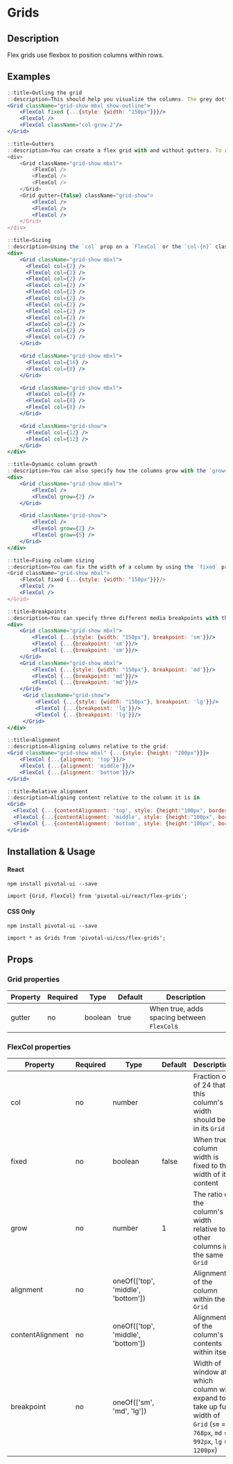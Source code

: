# Grids

## Description

Flex grids use flexbox to position columns within rows.

## Examples

```jsx
::title=Outling the grid
::description=This should help you visualize the columns. The grey dotted box is the grid and the orange dotted boxes are the columns.
<Grid className="grid-show mbxl show-outline">
    <FlexCol fixed {...{style: {width: "150px"}}}/>
    <FlexCol />
    <FlexCol className="col-grow-2"/>
</Grid>
```

```jsx
::title=Gutters
::description=You can create a flex grid with and without gutters. To remove gutters, set the `gutter` prop to `false` or use the `.grid-nogutter` class. Here are examples of what each would look like.
<div>
    <Grid className="grid-show mbxl">
        <FlexCol />
        <FlexCol />
        <FlexCol />
    </Grid>
    <Grid gutter={false} className="grid-show">
        <FlexCol />
        <FlexCol />
        <FlexCol />
    </Grid>
</div>
```

```jsx
::title=Sizing
::description=Using the `col` prop on a `FlexCol` or the `col-{n}` classes, you can create a basic grid system by specifying the width of each column out of 24.
<div>
    <Grid className="grid-show mbxl">
      <FlexCol col={2} />
      <FlexCol col={2} />
      <FlexCol col={2} />
      <FlexCol col={2} />
      <FlexCol col={2} />
      <FlexCol col={2} />
      <FlexCol col={2} />
      <FlexCol col={2} />
      <FlexCol col={2} />
      <FlexCol col={2} />
      <FlexCol col={2} />
      <FlexCol col={2} />
    </Grid>

    <Grid className="grid-show mbxl">
      <FlexCol col={16} />
      <FlexCol col={8} />
    </Grid>

    <Grid className="grid-show mbxl">
      <FlexCol col={8} />
      <FlexCol col={8} />
      <FlexCol col={8} />
    </Grid>

    <Grid className="grid-show">
      <FlexCol col={12} />
      <FlexCol col={12} />
    </Grid>
</div>
```

```jsx
::title=Dynamic column growth
::description=You can also specify how the columns grow with the `grow={n}` prop or the `col-grow-{n}` classes (n = 2 - 11). These columns will attempt to respect their given ratio until the content of the column exceeds their parameters, after which the column will drop onto another row:
<div>
    <Grid className="grid-show mbxl">
        <FlexCol />
        <FlexCol grow={2} />
    </Grid>

    <Grid className="grid-show">
        <FlexCol />
        <FlexCol grow={2} />
        <FlexCol grow={5} />
    </Grid>
</div>
```

```jsx
::title=Fixing column sizing
::description=You can fix the width of a column by using the `fixed` prop or the `.col-fixed` class.
<Grid className="grid-show mbxl">
    <FlexCol fixed {...{style: {width: "150px"}}}/>
    <FlexCol />
    <FlexCol />
</Grid>
```

```jsx
::title=Breakpoints
::description=You can specify three different media breakpoints with the `breakpoint` prop or the `.col-sm, .col-md, and .col-lg` classes.
<div>
    <Grid className="grid-show mbxl">
        <FlexCol {...{style: {width: "150px"}, breakpoint: 'sm'}}/>
        <FlexCol {...{breakpoint: 'sm'}}/>
        <FlexCol {...{breakpoint: 'sm'}}/>
    </Grid>
    <Grid className="grid-show mbxl">
        <FlexCol {...{style: {width: "150px"}, breakpoint: 'md'}}/>
        <FlexCol {...{breakpoint: 'md'}}/>
        <FlexCol {...{breakpoint: 'md'}}/>
    </Grid>
     <Grid className="grid-show">
         <FlexCol {...{style: {width: "150px"}, breakpoint: 'lg'}}/>
         <FlexCol {...{breakpoint: 'lg'}}/>
         <FlexCol {...{breakpoint: 'lg'}}/>
     </Grid>
</div>
```

```jsx
::title=Alignment
::description=Aligning columns relative to the grid:
<Grid className="grid-show mbxl" {...{style: {height: "200px"}}}>
    <FlexCol {...{alignment: 'top'}}/>
    <FlexCol {...{alignment: 'middle'}}/>
    <FlexCol {...{alignment: 'bottom'}}/>
</Grid>
```

```jsx
::title=Relative alignment
::description=Aligning content relative to the column it is in
<Grid>
  <FlexCol {...{contentAlignment: 'top', style: {height:"100px", border: "1px solid #b4b4b4", background: "#f8f8f8", margin: "0 8px"}}}>Some content that sits at the top of the column</FlexCol>
  <FlexCol {...{contentAlignment: 'middle', style: {height:"100px", border: "1px solid #b4b4b4", background: "#f8f8f8", margin: "0 8px"}}}>Some content that sits in the middle of the column</FlexCol>
  <FlexCol {...{contentAlignment: 'bottom', style: {height:"100px", border: "1px solid #b4b4b4", background: "#f8f8f8", margin: "0 8px"}}}>Some content that sits at the bottom of the column</FlexCol>
</Grid>
```

## Installation & Usage

#### React
`npm install pivotal-ui --save`

`import {Grid, FlexCol} from 'pivotal-ui/react/flex-grids';`

#### CSS Only
`npm install pivotal-ui --save`

`import * as Grids from 'pivotal-ui/css/flex-grids';`

## Props

### Grid properties

Property | Required | Type    | Default | Description
---------|----------|---------|---------|------------
gutter   | no       | boolean | true    | When true, adds spacing between `FlexCol`s

### FlexCol properties

Property         | Required | Type                               | Default | Description
-----------------|----------|------------------------------------|---------|------------
col              | no       | number                             |         | Fraction out of 24 that this column's width should be in its `Grid`
fixed            | no       | boolean                            | false   | When true, column width is fixed to the width of its content
grow             | no       | number                             | 1       | The ratio of the column's width relative to other columns in the same `Grid`
alignment        | no       | oneOf(['top', 'middle', 'bottom']) |         | Alignment of the column within the `Grid`
contentAlignment | no       | oneOf(['top', 'middle', 'bottom']) |         | Alignment of the column's contents within itself
breakpoint       | no       | oneOf(['sm', 'md', 'lg'])          |         | Width of window at which column will expand to take up full width of `Grid` (`sm` = `768px`, `md` = `992px`, `lg` = `1200px`)